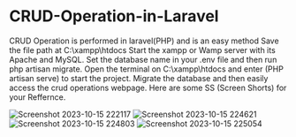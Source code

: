 # CRUD-Operation-in-Laravel
CRUD Operation is performed in laravel(PHP) and is an easy method
Save the file path at C:\xampp\htdocs
Start the xampp or Wamp server with its Apache and MySQL.
Set the database name in your .env file and then run php artisan migrate.
Open the terminal on C:\xampp\htdocs and enter (PHP artisan serve) to start the project.
Migrate the database and then easily access the crud operations webpage.
Here are some SS (Screen Shorts) for your Reffernce.

![Screenshot 2023-10-15 222117](https://github.com/Devanshjoshi5121/CRUD-Operation-in-Laravel/assets/123493748/b37f6c6f-8ecf-435f-bae4-4521aecdb2bf)
![Screenshot 2023-10-15 224621](https://github.com/Devanshjoshi5121/CRUD-Operation-in-Laravel/assets/123493748/323e2427-9fdd-48cf-9b59-3bf2385a29f8)
![Screenshot 2023-10-15 224803](https://github.com/Devanshjoshi5121/CRUD-Operation-in-Laravel/assets/123493748/a399c74a-46a4-4960-a64a-0883df8cd2d9)
![Screenshot 2023-10-15 225054](https://github.com/Devanshjoshi5121/CRUD-Operation-in-Laravel/assets/123493748/5b8344a5-3c4c-4c1a-b72d-c41b37ba81b5)
